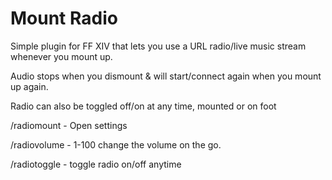 
# Mount Radio

Simple plugin for FF XIV that lets you use a URL radio/live music stream whenever you mount up.

Audio stops when you dismount & will start/connect again when you mount up again.

Radio can also be toggled off/on at any time, mounted or on foot

/radiomount - Open settings

/radiovolume - 1-100 change the volume on the go.

/radiotoggle - toggle radio on/off anytime

